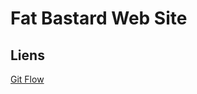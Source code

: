 # Fat Bastard Web Site

## Liens

[Git Flow](https://danielkummer.github.io/git-flow-cheatsheet/index.fr_FR.html)
